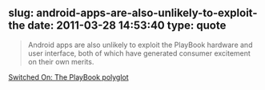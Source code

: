 slug: android-apps-are-also-unlikely-to-exploit-the
date: 2011-03-28 14:53:40
type: quote
---

> Android apps are also unlikely to exploit the PlayBook hardware and user interface, both of which have generated consumer excitement on their own merits.

[Switched On: The PlayBook polyglot](http://www.engadget.com/2011/03/27/switched-on-the-playbook-polyglot/)
